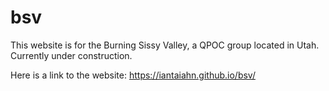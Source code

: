 # bsv
This website is for the Burning Sissy Valley, a QPOC group located in Utah.
Currently under construction.

Here is a link to the website: https://iantaiahn.github.io/bsv/
